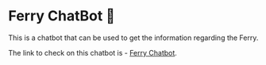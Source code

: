 <h1>Ferry ChatBot 🚢</h1>
<p>This is a chatbot that can be used to get the information regarding the Ferry.</p>
<p>The link to check on this chatbot is - <a href="https://ferry-chat-bot.vercel.app/" target="_blank">Ferry Chatbot</a>.</p>
